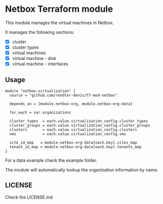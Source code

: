 # Netbox Terraform module

This module manages the virtual machines in Netbox.

It manages the following sections:

- [x] cluster
- [x] cluster types
- [x] virtual machines
- [x] virtual machine - disk
- [x] virtual machine - interfaces

## Usage

```hcl
module "netbox-virtualization" {
  source = "github.com/rendler-denis/tf-mod-netbox"

  depends_on = [module.netbox-org, module.netbox-org-data]

  for_each = var.organizations

  cluster_types  = each.value.virtualization_config.cluster_types
  cluster_groups = each.value.virtualization_config.cluster_groups
  clusters       = each.value.virtualization_config.clusters
  vms            = each.value.virtualization_config.vms

  site_id_map   = module.netbox-org-data[each.key].sites_map
  tenant_id_map = module.netbox-org-data[each.key].tenants_map
}
```

For a data example check the example folder.

The module will automatically lookup the organization information by name.

## LICENSE

Check the LICENSE.md
